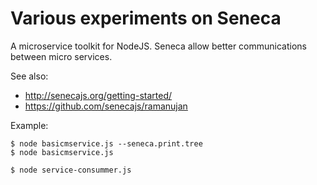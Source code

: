 # Various experiments on Seneca

A microservice toolkit for NodeJS. Seneca allow better communications between micro services.

See also: 

- http://senecajs.org/getting-started/
- https://github.com/senecajs/ramanujan

Example:    
    
    $ node basicmservice.js --seneca.print.tree
    $ node basicmservice.js 
    
    $ node service-consummer.js